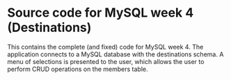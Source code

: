 # Source code for MySQL week 4 (Destinations)

This contains the complete (and fixed) code for MySQL week 4. The application connects to a MySQL database with the destinations schema. A menu of selections is presented to the user, which allows the user to perform CRUD operations on the members table.